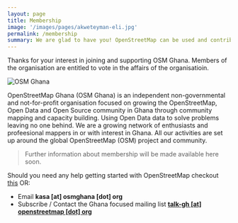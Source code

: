 ```yaml
---
layout: page
title: Membership
image: '/images/pages/akweteyman-eli.jpg'
permalink: /membership
summary: We are glad to have you! OpenStreetMap can be used and contributed to by everyone. You <b>DO NOT</b> need to be a member of OSM Ghana to make changes or use OpenStreetMap. 
---
```

Thanks for your interest in joining and supporting OSM Ghana. Members of the organisation are entitled to vote in the affairs of the organisatioin.

![OSM Ghana](/images/pages/osmghana-community.jpg)

OpenStreetMap Ghana (OSM Ghana) is an independent non-governmental and not-for-profit organisation focused on growing the OpenStreetMap, Open Data and Open Source community in Ghana through community mapping and capacity building. Using Open Data data to solve problems leaving no one behind. We are a growing network of enthusiasts and profeesional mappers in or with interest in Ghana. All our activities are set up around the global OpenStreetMap (OSM) project and community.

> Further information about membership will be made available here soon. 

Should you need any help getting started with OpenStreetMap checkout [this](/openstreetmap) OR:
- Email **kasa [at] osmghana [dot] org**
- Subscribe / Contact the Ghana focused mailing list **[talk-gh [at] openstreetmap [dot] org](https://lists.openstreetmap.org/listinfo/talk-gh)**